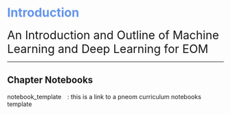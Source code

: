 # <span style="color:cornflowerblue;">Introduction</span>


<span style="font-size:20pt">An Introduction and Outline of Machine Learning and Deep Learning for EOM</span>

---

## Chapter Notebooks

notebook_template  [<i class="fa-solid fa-arrow-circle-right" style="margin-left:10px;color:teal;"></i>](notebooks/notebook-template)
: this is a link to a pneom curriculum notebooks template
